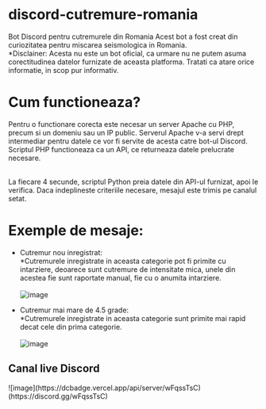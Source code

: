 # discord-cutremure-romania
Bot Discord pentru cutremurele din Romania
Acest bot a fost creat din curiozitatea pentru miscarea seismologica in Romania. <br>
*Disclainer: Acesta nu este un bot oficial, ca urmare nu ne putem asuma corectitudinea datelor furnizate de aceasta platforma. Tratati ca atare orice informatie, in scop pur informativ.

<h1>Cum functioneaza?</h1>
Pentru o functionare corecta este necesar un server Apache cu PHP, precum si un domeniu sau un IP public. 
Serverul Apache v-a servi drept intermediar pentru datele ce vor fi servite de acesta catre bot-ul Discord. Scriptul PHP functioneaza ca un API, ce returneaza datele prelucrate necesare.
<br><br>

La fiecare 4 secunde, scriptul Python preia datele din API-ul furnizat, apoi le verifica. Daca indeplineste criteriile necesare, mesajul este trimis pe canalul setat.

<h1> Exemple de mesaje: </h1>

- Cutremur nou inregistrat:<br>
*Cutremurele inregistrate in aceasta categorie pot fi primite cu intarziere, deoarece sunt cutremure de intensitate mica, unele din acestea fie sunt raportate manual, fie cu o anumita intarziere.<br><br>
![image](https://user-images.githubusercontent.com/12985385/218282284-f04c5d7e-5e7e-4144-b770-cb3b02a974fb.png)

- Cutremur mai mare de 4.5 grade:<br>
*Cutremurele inregistrate in aceasta categorie sunt primite mai rapid decat cele din prima categorie.<br><br>
![image](https://user-images.githubusercontent.com/12985385/218282267-3b491841-eae8-4170-a89d-3440f0a1c3e1.png)

<h2>Canal live Discord </h2>
![image](https://dcbadge.vercel.app/api/server/wFqssTsC)(https://discord.gg/wFqssTsC)
